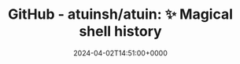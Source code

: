 ---
title: 'GitHub - atuinsh/atuin: ✨ Magical shell history'
slug: 20240402T145100
date: 2024-04-02T14:51:00+0000
params:
  url: https://github.com/atuinsh/atuin
tags:
- sh
- tool
---